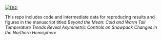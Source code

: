 [![DOI](https://zenodo.org/badge/DOI/10.5281/zenodo.15660834.svg)](https://doi.org/10.5281/zenodo.15660834)

This repo includes code and intermediate data for reproducing results and figures in the manuscript titled _Beyond the Mean: Cold and Warm Tail Temperature Trends Reveal Asymmetric Controls on Snowpack Changes in the Northern Hemisphere_
